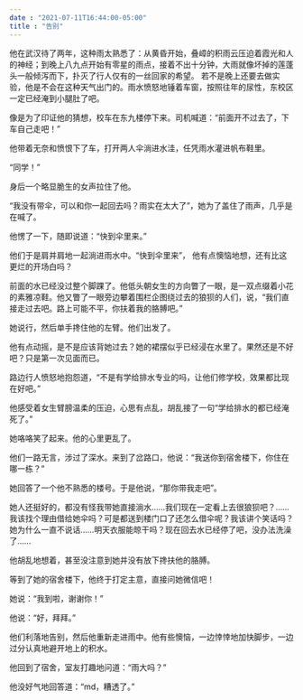 ```yaml
---
date : "2021-07-11T16:44:00-05:00"
title : "告别"
---
```


他在武汉待了两年，这种雨太熟悉了：从黄昏开始，叠嶂的积雨云压迫着霞光和人的神经；到晚上八九点开始有零星的雨点，接着不出十分钟，大雨就像坏掉的莲蓬头一般倾泻而下，扑灭了行人仅有的一丝回家的希望。
若不是晚上还要去做实验，他是不会在这种天气出门的。雨水愤怒地锤着车窗，按照往年的尿性，东校区一定已经淹到小腿肚了吧。

像是为了印证他的猜想，校车在东九楼停下来。司机喊道：“前面开不过去了，下车自己走吧！”

他带着无奈和愤恨下了车，打开两人伞淌进水洼，任凭雨水灌进帆布鞋里。

“同学！”

身后一个略显脆生的女声拉住了他。

“我没有带伞，可以和你一起回去吗？雨实在太大了”，她为了盖住了雨声，几乎是在喊了。

他愣了一下，随即说道：“快到伞里来。”

他们于是肩并肩地一起淌进雨水中。“快到伞里来”， 他有点懊恼地想，还有比这更烂的开场白吗？

前面的水已经没过整个脚踝了。他低头朝女生的方向瞥了一眼，是一双点缀着小花的素雅凉鞋。他又瞥了一眼旁边攀着围栏企图绕过去的狼狈的人们，说，“我们直接走过去吧。路上可能不平，你扶着我的胳膊吧。”

她说行，然后单手搀住他的左臂。他们出发了。

他有点动摇，是不是应该背她过去？她的裙摆似乎已经浸在水里了。果然还是不好吧？只是第一次见面而已。

路边行人愤怒地抱怨道，“不是有学给排水专业的吗，让他们修学校，效果都比现在好吧。”

他感受着女生臂膀温柔的压迫，心思有点乱，胡乱接了一句“学给排水的都已经淹死了。”

她咯咯笑了起来。他的心里更乱了。

他们一路无言，涉过了深水。来到了岔路口，他说：“我送你到宿舍楼下，你住在哪一栋？”

她回答了一个他不熟悉的楼号。于是他说，“那你带我走吧”。

她人还挺好的，都没有怪我带她直接淌水……我们现在一定看上去很狼狈吧？……我该找个理由借给她伞吗？可是都送到楼门口了还怎么借伞呢？我该讲个笑话吗？她为什么一直不说话……明天衣服能晾干吗？现在回去水已经停了吧，没办法洗澡了……

他胡乱地想着，甚至没注意到她并没有放下搀扶他的胳膊。

等到了她的宿舍楼下，他终于打定主意，直接问她微信吧！

她说：“我到啦，谢谢你！”

他说：“好，拜拜。”

他们利落地告别，然后他重新走进雨中。他有些懊恼，一边悻悻地加快脚步，一边过分认真地避开地上的积水。

他回到了宿舍，室友打趣地问道：“雨大吗？”

他没好气地回答道：“md，糟透了。”